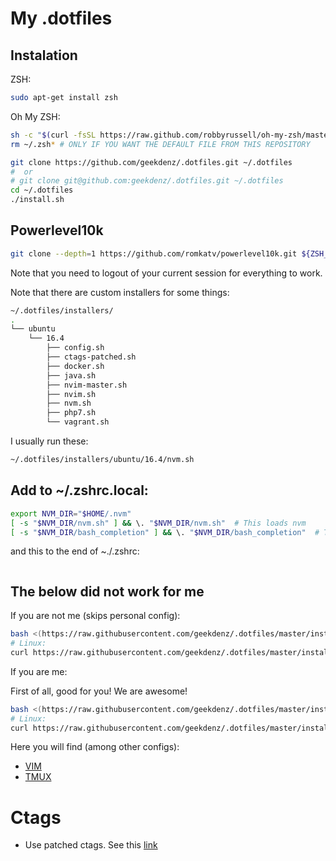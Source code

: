 # My .dotfiles

Instalation
-------------

ZSH:

```bash
sudo apt-get install zsh
```

Oh My ZSH:

```bash
sh -c "$(curl -fsSL https://raw.github.com/robbyrussell/oh-my-zsh/master/tools/install.sh)"
rm ~/.zsh* # ONLY IF YOU WANT THE DEFAULT FILE FROM THIS REPOSITORY
```

```bash
git clone https://github.com/geekdenz/.dotfiles.git ~/.dotfiles
#  or
# git clone git@github.com:geekdenz/.dotfiles.git ~/.dotfiles
cd ~/.dotfiles
./install.sh
```

## Powerlevel10k

```bash
git clone --depth=1 https://github.com/romkatv/powerlevel10k.git ${ZSH_CUSTOM:-$HOME/.oh-my-zsh/custom}/themes/powerlevel10k
```

Note that you need to logout of your current session for everything to work.

Note that there are custom installers for some things:

```bash
~/.dotfiles/installers/
.
└── ubuntu
    └── 16.4
        ├── config.sh
        ├── ctags-patched.sh
        ├── docker.sh
        ├── java.sh
        ├── nvim-master.sh
        ├── nvim.sh
        ├── nvm.sh
        ├── php7.sh
        └── vagrant.sh
```

I usually run these:
```bash
~/.dotfiles/installers/ubuntu/16.4/nvm.sh
```

## Add to ~/.zshrc.local:

```bash
export NVM_DIR="$HOME/.nvm"
[ -s "$NVM_DIR/nvm.sh" ] && \. "$NVM_DIR/nvm.sh"  # This loads nvm
[ -s "$NVM_DIR/bash_completion" ] && \. "$NVM_DIR/bash_completion"  # This loads nvm bash_completion
```

and this to the end of ~./.zshrc:

```bash
```

The below did not work for me
-----------------------------

If you are not me (skips personal config):

```bash
bash <(https://raw.githubusercontent.com/geekdenz/.dotfiles/master/install.sh)
# Linux:
curl https://raw.githubusercontent.com/geekdenz/.dotfiles/master/install.sh | bash
```

If you are me:

First of all, good for you! We are awesome!

```bash
bash <(https://raw.githubusercontent.com/geekdenz/.dotfiles/master/install_geekdenz.sh)
# Linux:
curl https://raw.githubusercontent.com/geekdenz/.dotfiles/master/install_geekdenz.sh | bash
```

Here you will find (among other configs):

- [VIM](vim/README.md)
- [TMUX](tmux/README.md)

# Ctags

- Use patched ctags. See this [link](https://github.com/shawncplus/phpcomplete.vim/wiki/Patched-ctags)
